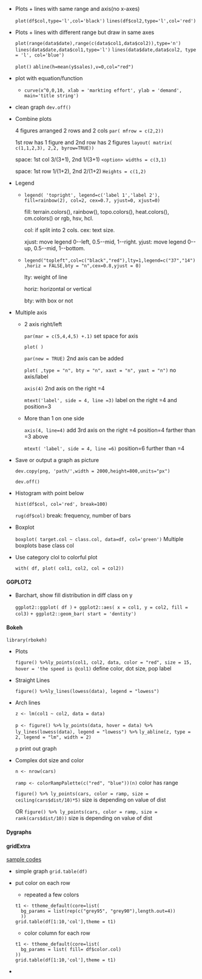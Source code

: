 * Plots + lines with same range and axis(no x-axes)

  `plot(df$col,type='l',col='black')` `lines(df$col2,type='l',col='red')`

* Plots + lines with different range but draw in same axes

  `plot(range(data$date),range(c(data$col1,data$col2)),type='n')`
  `lines(data$date,data$col1,type='l')`
  `lines(data$date,data$col2, type = 'l', col='blue')`

  `plot()` `abline(h=mean(y$sales),v=0,col="red")`

* plot with equation/function
  - `curve(x^0,0,10, xlab = 'markting effort', ylab = 'demand', main='title string')`

* clean graph `dev.off()`

* Combine plots

  4 figures arranged 2 rows and 2 cols `par( mfrow = c(2,2))`

  1st row has 1 figure and 2nd row has 2 figures `layout( matrix( c(1,1,2,3), 2,2, byrow=TRUE))` 
  
  space: 1st col 3/(3+1), 2nd 1/(3+1) `<option> widths = c(3,1)`

  space: 1st row 1/(1+2), 2nd 2/(1+2) `Heights = c(1,2)`

* Legend

  * `legend( 'topright', legend=c('label 1','label 2'), fill=rainbow(2), col=2, cex=0.7, yjust=0, xjust=0)`
  
    fill: terrain.colors(), rainbow(), topo.colors(), heat.colors(), cm.colors() or rgb, hsv, hcl.

    col: if split into 2 cols. cex: text size. 

    xjust: move legend 0--left, 0.5--mid, 1--right. yjust: move legend 0--up, 0.5--mid, 1--bottom.

  * `legend("topleft",col=c("black","red"),lty=1,legend=c("37","14"),horiz = FALSE,bty = "n",cex=0.8,yjust = 0)`

    lty: weight of line

    horiz: horizontal or vertical

    bty: with box or not

* Multiple axis

  * 2 axis right/left

    `par(mar = c(5,4,4,5) +.1)` set space for axis    

    `plot( )`

    `par(new = TRUE)` 2nd axis can be added    

    `plot( ,type = "n", bty = "n", xaxt = "n", yaxt = "n")` no axis/label    

    `axis(4)` 2nd axis on the right =4    

    `mtext('label', side = 4, line =3)` label on the right =4 and position=3

  * More than 1 on one side

    `axis(4, line=4)`  add 3rd axis on the right =4 position=4 farther than =3 above

    `mtext( 'label', side = 4, line =6)`  position=6 further than =4

* Save or output a graph as picture

    `dev.copy(png, 'path/',width = 2000,height=800,units="px")`
    
    `dev.off()`
    
* Histogram with point below

    `hist(df$col, col='red', break=100)`
    
    `rug(df$col)` break: frequency, number of bars

* Boxplot

  `boxplot( target.col ~ class.col, data=df, col='green')` Multiple boxplots base class col

* Use category clol to colorful plot

  `with( df, plot( col1, col2, col = col2))`

#### GGPLOT2

* Barchart, show fill distribution in diff class on y

  `ggplot2::ggplot( df )` `+ ggplot2::aes( x = col1, y = col2, fill = col3)` `+ ggplot2::geom_bar( start = 'dentity')`

#### Bokeh

`library(rbokeh)`

* Plots

  `figure() %>%ly_points(col1, col2, data, color = "red", size = 15, hover = 'the speed is @col1)` 
  define color, dot size, pop label

* Straight Lines

  `figure() %>%ly_lines(lowess(data), legend = "lowess")`

* Arch lines

  `z <- lm(col1 ~ col2, data = data)`

  `p <- figure() %>%`
  	`ly_points(data, hover = data) %>%`
  	`ly_lines(lowess(data), legend = "lowess") %>%`
  	`ly_abline(z, type = 2, legend = "lm", width = 2)`

  `p` print out graph

* Complex dot size and color

  `n <- nrow(cars)`
  
  `ramp <- colorRampPalette(c("red", "blue"))(n)`  color has range
  
  `figure() %>% ly_points(cars, color = ramp, size = ceiling(cars$dist/10)*5)`  size is depending on value of dist
  
  OR `figure() %>% ly_points(cars, color = ramp, size = rank(cars$dist/10))`  size is depending on value of dist
  
#### Dygraphs



#### gridExtra

[sample codes](https://cran.r-project.org/web/packages/gridExtra/vignettes/tableGrob.html)

* simple graph `grid.table(df)`

* put color on each row
  - repeated a few colors
  ```
  t1 <- ttheme_default(core=list(
    bg_params = list(rep(c("grey95", "grey90"),length.out=4))
    ))
  grid.table(df[1:10,'col'],theme = t1)
  ```
  - color column for each row
  ```
  t1 <- ttheme_default(core=list(
    bg_params = list( fill= df$color.col)
  ))
  grid.table(df[1:10,'col'],theme = t1)
  ```
* 
